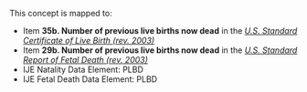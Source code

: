 This concept is mapped to:
* Item **35b. Number of previous live births now dead** in the *[U.S. Standard Certificate of Live Birth (rev. 2003)](https://www.cdc.gov/nchs/data/dvs/birth11-03final-ACC.pdf)*
* Item **29b. Number of previous live births now dead** in the *[U.S. Standard Report of Fetal Death (rev. 2003)](https://www.cdc.gov/nchs/data/dvs/FDEATH11-03finalACC.pdf)*
* IJE Natality Data Element:  PLBD
* IJE Fetal Death Data Element: PLBD